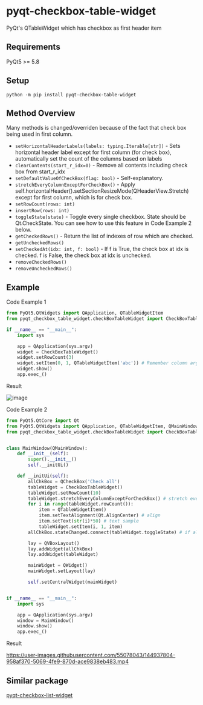 # pyqt-checkbox-table-widget
PyQt's QTableWidget which has checkbox as first header item

## Requirements
PyQt5 >= 5.8

## Setup
`python -m pip install pyqt-checkbox-table-widget`

## Method Overview
Many methods is changed/overriden because of the fact that check box being used in first column.
* `setHorizontalHeaderLabels(labels: typing.Iterable[str])` - Sets horizontal header label except for first column (for check box), automatically set the count of the columns based on labels
* `clearContents(start_r_idx=0)` - Remove all contents including check box from start_r_idx
* `setDefaultValueOfCheckBox(flag: bool)` - Self-explanatory.
* `stretchEveryColumnExceptForCheckBox()` - Apply self.horizontalHeader().setSectionResizeMode(QHeaderView.Stretch) except for first column, which is for check box.
* `setRowCount(rows: int)`
* `insertRow(rows: int)`
* `toggleState(state)` - Toggle every single checkbox. State should be Qt.CheckState. You can see how to use this feature in Code Example 2 below.
* `getCheckedRows()` - Return the list of indexes of row which are checked.
* `getUncheckedRows()`
* `setCheckedAt(idx: int, f: bool)` - If f is True, the check box at idx is checked. f is False, the check box at idx is unchecked.
* `removeCheckedRows()`
* `removeUncheckedRows()`

## Example
Code Example 1
```python
from PyQt5.QtWidgets import QApplication, QTableWidgetItem
from pyqt_checkbox_table_widget.checkBoxTableWidget import CheckBoxTableWidget

if __name__ == "__main__":
    import sys

    app = QApplication(sys.argv)
    widget = CheckBoxTableWidget()
    widget.setRowCount(3)
    widget.setItem(0, 1, QTableWidgetItem('abc')) # Remember column argument should be at least 1 (if it is zero, item will cover the checkbox cell)
    widget.show()
    app.exec_()
```

Result

![image](https://user-images.githubusercontent.com/55078043/144935820-2acc561c-1c8d-4e39-9d22-5a3da32a47f0.png)

Code Example 2
```python
from PyQt5.QtCore import Qt
from PyQt5.QtWidgets import QApplication, QTableWidgetItem, QMainWindow, QCheckBox, QVBoxLayout, QWidget
from pyqt_checkbox_table_widget.checkBoxTableWidget import CheckBoxTableWidget


class MainWindow(QMainWindow):
    def __init__(self):
        super().__init__()
        self.__initUi()

    def __initUi(self):
        allChkBox = QCheckBox('Check all')
        tableWidget = CheckBoxTableWidget()
        tableWidget.setRowCount(10)
        tableWidget.stretchEveryColumnExceptForCheckBox() # stretch every section of tablewidget except for check box section
        for i in range(tableWidget.rowCount()):
            item = QTableWidgetItem()
            item.setTextAlignment(Qt.AlignCenter) # align
            item.setText(str(i)*50) # text sample
            tableWidget.setItem(i, 1, item)
        allChkBox.stateChanged.connect(tableWidget.toggleState) # if allChkBox is checked, tablewidget checkboxes will also be checked 

        lay = QVBoxLayout()
        lay.addWidget(allChkBox)
        lay.addWidget(tableWidget)

        mainWidget = QWidget()
        mainWidget.setLayout(lay)

        self.setCentralWidget(mainWidget)


if __name__ == "__main__":
    import sys

    app = QApplication(sys.argv)
    window = MainWindow()
    window.show()
    app.exec_()
```

Result

https://user-images.githubusercontent.com/55078043/144937804-958af370-5069-4fe9-870d-ace9838eb483.mp4

## Similar package
<a href="https://github.com/yjg30737/pyqt-checkbox-list-widget.git">pyqt-checkbox-list-widget</a>

